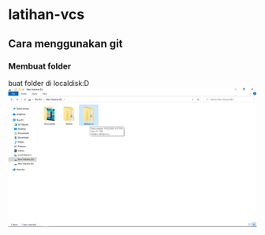 # latihan-vcs

## Cara menggunakan git

### Membuat folder
buat folder di localdisk:D
![Gambar 1](ss/createfolder.png)